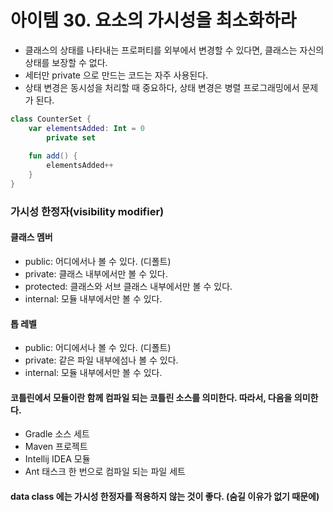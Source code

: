 # 아이템 30. 요소의 가시성을 최소화하라

- 클래스의 상태를 나타내는 프로퍼티를 외부에서 변경할 수 있다면, 클래스는 자신의 상태를 보장할 수 없다.
- 세터만 private 으로 만드는 코드는 자주 사용된다.
- 상태 변경은 동시성을 처리할 때 중요하다, 상태 변경은 병렬 프로그래밍에서 문제가 된다.
```kotlin
class CounterSet {
    var elementsAdded: Int = 0
        private set
    
    fun add() {
        elementsAdded++
    }
}
```


### 가시성 한정자(visibility modifier)
#### 클래스 멤버
- public: 어디에서나 볼 수 있다. (디폴트)
- private: 클래스 내부에서만 볼 수 있다.
- protected: 클래스와 서브 클래스 내부에서만 볼 수 있다.
- internal: 모듈 내부에서만 볼 수 있다.

#### 톱 레벨
- public: 어디에서나 볼 수 있다. (디폴트)
- private: 같은 파일 내부에섬나 볼 수 있다.
- internal: 모듈 내부에서만 볼 수 있다.


#### 코틀린에서 모듈이란 함께 컴파일 되는 코틀린 소스를 의미한다. 따라서, 다음을 의미한다.
- Gradle 소스 세트
- Maven 프로젝트
- Intellij IDEA 모듈
- Ant 태스크 한 번으로 컴파일 되는 파일 세트

#### data class 에는 가시성 한정자를 적용하지 않는 것이 좋다. (숨길 이유가 없기 때문에)